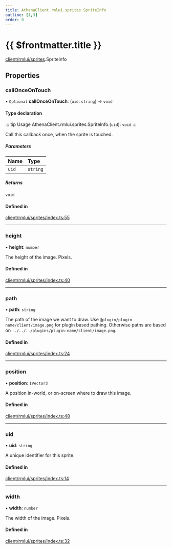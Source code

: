 ```yaml
---
title: AthenaClient.rmlui.sprites.SpriteInfo
outline: [1,3]
order: 0
---
```


# {{ $frontmatter.title }}


[client/rmlui/sprites](../modules/client_rmlui_sprites.md).SpriteInfo

## Properties

### callOnceOnTouch

• `Optional` **callOnceOnTouch**: (`uid`: `string`) => `void`

#### Type declaration

::: tip Usage
AthenaClient.rmlui.sprites.SpriteInfo.(`uid`): `void`
:::

Call this callback once, when the sprite is touched.

##### Parameters

| Name | Type |
| :------ | :------ |
| `uid` | `string` |

##### Returns

`void`

#### Defined in

[client/rmlui/sprites/index.ts:55](https://github.com/Stuyk/altv-athena/blob/e7d4753/src/core/client/rmlui/sprites/index.ts#L55)

___

### height

• **height**: `number`

The height of the image. Pixels.

#### Defined in

[client/rmlui/sprites/index.ts:40](https://github.com/Stuyk/altv-athena/blob/e7d4753/src/core/client/rmlui/sprites/index.ts#L40)

___

### path

• **path**: `string`

The path of the image we want to draw.
Use `@plugin/plugin-name/client/image.png` for plugin based pathing.
Otherwise paths are based on `../../../plugins/plugin-name/client/image.png`.

#### Defined in

[client/rmlui/sprites/index.ts:24](https://github.com/Stuyk/altv-athena/blob/e7d4753/src/core/client/rmlui/sprites/index.ts#L24)

___

### position

• **position**: `IVector3`

A position in-world, or on-screen where to draw this image.

#### Defined in

[client/rmlui/sprites/index.ts:48](https://github.com/Stuyk/altv-athena/blob/e7d4753/src/core/client/rmlui/sprites/index.ts#L48)

___

### uid

• **uid**: `string`

A unique identifier for this sprite.

#### Defined in

[client/rmlui/sprites/index.ts:14](https://github.com/Stuyk/altv-athena/blob/e7d4753/src/core/client/rmlui/sprites/index.ts#L14)

___

### width

• **width**: `number`

The width of the image. Pixels.

#### Defined in

[client/rmlui/sprites/index.ts:32](https://github.com/Stuyk/altv-athena/blob/e7d4753/src/core/client/rmlui/sprites/index.ts#L32)
